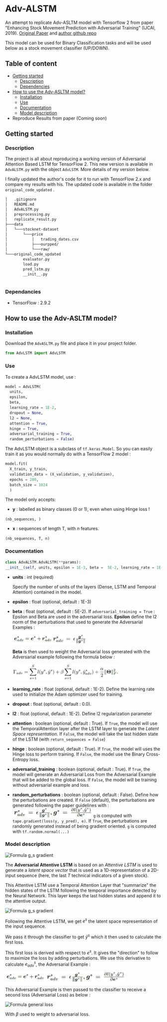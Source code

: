 # Adv-ALSTM
An attempt to replicate Adv-ASLTM model with Tensorflow 2 from paper "Enhancing Stock Movement Prediction with Adversarial Training" (IJCAI, 2019). [Original Paper](https://arxiv.org/pdf/1810.09936.pdf) and [author github repo](https://github.com/fulifeng/Adv-ALSTM)

This model can be used for Binary Classification tasks and will be used below as a stock movement classifier (UP/DOWN).

## Table of content
- [Getting started](#getting-started)
  - [Description](#description)
  - [Dependencies](#dependancies)
- [How to use the Adv-ASLTM model?](#how-to-use-the-adv-asltm-model)
  - [Installation](#installation)
  - [Use](#use)
  - [Documentation](#documentation)
  - [Model description](#model-description)
- Reproduce Results from paper (Coming soon)

## Getting started
### Description
The project is all about reproducing a working version of Adversarial Attention Based LSTM for TensorFlow 2. This new version is available in ```AdvALSTM.py``` with the object ```AdvLSTM```.
More details of my version below.

I finally updated the author's code for it to run with TensorFlow 2.x and compare my results with his. The updated code is available in the folder ```original_code_updated``` .
```
│   .gitignore
│   README.md
│   AdvALSTM.py
│   preprocessing.py
│   replicate_result.py
├───data
│   └───stocknet-dataset
│       └───price
│           │   trading_dates.csv
│           ├───ourpped/
│           └───raw/
└───original_code_updated
        evaluator.py
        load.py
        pred_lstm.py
        __init__.py


```
### Dependancies
- TensorFlow : 2.9.2

## How to use the Adv-ASLTM model?
### Installation
Download the ```AdvASLTM.py``` file and place it in your project folder.

```python
from AdvLSTM import AdvLSTM
```
### Use
To create a AdvLSTM model, use :

```python
model = AdvLSTM(
  units, 
  epsilon, 
  beta, 
  learning_rate = 1E-2, 
  dropout = None, 
  l2 = None, 
  attention = True, 
  hinge = True, 
  adversarial_training = True, 
  random_perturbations = False)
```
The AdvLSTM object is a subclass of ```tf.keras.Model```. So you can easily train it as you would normally do with a TensorFlow 2 model : 
```python
model.fit(
  X_train, y_train, 
  validation_data = (X_validation, y_validation),
  epochs = 200, 
  batch_size = 1024
  )
```
The model only accepts:
-  **y** : labelled as binary classes (0 or 1), even when using Hinge loss !

```(nb_sequences, )```
-  **x** : sequences of length T, with *n* features.

```(nb_sequences, T, n)```

### Documentation
```python
class AdvALSTM.AdvALSTM(**params):
__init__(self, units, epsilon = 1E-3, beta =  5E-2, learning_rate = 1E-2, dropout = None, l2 = None, attention = True, hinge = True, adversarial_training = True, random_perturbations = False)
```
- **units** : int (required)

  Specify the number of units of the layers (Dense, LSTM and Temporal Attention) contained in the model.

- **epsilon** : float (optional, default : 1E-3)
- **beta** : float (optional, default : 5E-2). If ```adversarial_training = True``` : Epsilon and Beta are used in the adversarial loss. **Epsilon** define the l2 norm of the perturbations that used to generate the Adversarial Examples :

  <img alt="Formula e_adv" src="https://github.com/ClementPerroud/Adv-ALSTM/blob/main/readme_images/e_adv.JPG?raw=true" height = "30"/>

  <img alt="Formula r_adv" src="https://github.com/ClementPerroud/Adv-ALSTM/blob/main/readme_images/r_adv.JPG?raw=true" height = "30"/>

  **Beta** is then used to weight the Adversarial loss generated with the Adversarial example following the formula below :

  <img alt="Formula general loss" src ="https://github.com/ClementPerroud/Adv-ALSTM/blob/main/readme_images/global_loss.JPG?raw=true" height = "55"/>



- **learning_rate** : float (optional, default : 1E-2). Define the learning rate used to initialize the Adam optimizer used for training.
- **dropout** : float (optional, default : 0.0).
- **l2** : float (optional, default : 1E-2). Define l2 regularization parameter
- **attention** : boolean (optional, default : True). If ```True```, the model will use the TemporalAttention layer after the LSTM layer to generate the *Latent Space representation*. If ```False```, the model will take the last hidden state of the LSTM (with ```return_sequences = False```)
- **hinge** : boolean (optional, default : True). If ```True```, the model will uses the Hinge loss to perform training. If ```False```, the model use the Binary Cross-Entropy loss.
- **adversarial_training** : boolean (optional, default : True). If ```True```, the model will generate an Adversarial Loss from the Adversarial Example that will be added to the global loss. If ```False```, the model will be training without adversarial example and loss.
- **random_perturbations** : boolean (optional, default : False). Define how the perturbations are created. If ```False``` (default), the perturbations are generated following the paper guidelines with :
  <img alt="Formula g_s gradient" src = "https://github.com/ClementPerroud/Adv-ALSTM/blob/main/readme_images/g_s.JPG?raw=true" height = "30" />
  ```g``` is computed with ```tape.gradient(loss(y, y_pred), e)```. If ```True```, the perturbations are randomly generated instead of being gradient oriented. ```g``` is computed with ```tf.random.normal(...)```

### Model description

<img alt="Formula g_s gradient" src = "https://github.com/ClementPerroud/Adv-ALSTM/blob/main/readme_images/adv_lstm.JPG?raw=true" height = "30" />

The **Adversarial Attentive LSTM** is based on an *Attentive LSTM* is used to generate a *latent space vector* that is used as a 1D-representation of a 2D-input sequence (here, the last *T* technical indicators of a given stock).

This Attentive LSTM use a Temporal Attention Layer that "summarize" the hidden states of the LSTM following the temporal importance detected by the Neural Network. This layer keeps the last hidden states and append it to the attentive output.


<img alt="Formula g_s gradient" src = "https://github.com/ClementPerroud/Adv-ALSTM/blob/main/readme_images/adv_lstm.JPG?raw=true" height = "30" />

Following the Attentive LSTM, we get *$e^s$* the latent space representation of the input sequence.

We pass it through the classifier to get *$\hat{y}^s$* which it then used to calculate the first loss. 

This first loss is derived with respect to *$e^s$*. It gives the "direction" to follow to maximize the loss by adding perturbations. We use this derivative to calculate $e_{adv}^{s}$, the Adversarial Example :


<img alt="Formula e_adv" src="https://github.com/ClementPerroud/Adv-ALSTM/blob/main/readme_images/e_adv.JPG?raw=true" height = "30"/>

<img alt="Formula r_adv" src="https://github.com/ClementPerroud/Adv-ALSTM/blob/main/readme_images/g_s.JPG?raw=true" height = "30"/>

This Adversarial Example is then passed to the classifier to receive a second loss (Adversarial Loss) as below : 

<img alt="Formula general loss" src ="https://github.com/ClementPerroud/Adv-ALSTM/blob/main/readme_images/global_loss_description.JPG?raw=true" height = "70"/>


With $\beta$ used to weight to adversarial loss.
